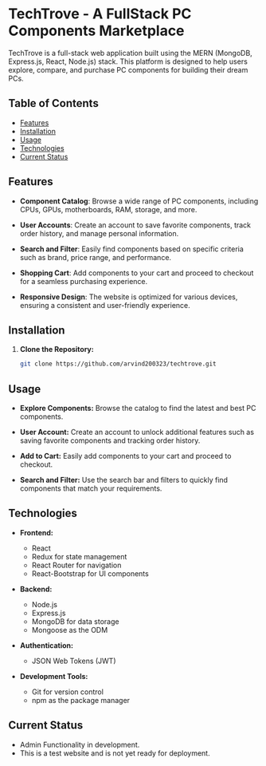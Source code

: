 # TechTrove - A FullStack PC Components Marketplace

TechTrove is a full-stack web application built using the MERN (MongoDB, Express.js, React, Node.js) stack. This platform is designed to help users explore, compare, and purchase PC components for building their dream PCs.

## Table of Contents

- [Features](#features)
- [Installation](#installation)
- [Usage](#usage)
- [Technologies](#technologies)
- [Current Status](#currentstatus)

## Features

- **Component Catalog**: Browse a wide range of PC components, including CPUs, GPUs, motherboards, RAM, storage, and more.

- **User Accounts**: Create an account to save favorite components, track order history, and manage personal information.

- **Search and Filter**: Easily find components based on specific criteria such as brand, price range, and performance.

- **Shopping Cart**: Add components to your cart and proceed to checkout for a seamless purchasing experience.

- **Responsive Design**: The website is optimized for various devices, ensuring a consistent and user-friendly experience.

## Installation

1. **Clone the Repository:**
   ```bash
   git clone https://github.com/arvind200323/techtrove.git

## Usage

- **Explore Components:**
  Browse the catalog to find the latest and best PC components.

- **User Account:**
  Create an account to unlock additional features such as saving favorite components and tracking order history.

- **Add to Cart:**
  Easily add components to your cart and proceed to checkout.

- **Search and Filter:**
  Use the search bar and filters to quickly find components that match your requirements.

## Technologies

- **Frontend:**
  - React
  - Redux for state management
  - React Router for navigation
  - React-Bootstrap for UI components

- **Backend:**
  - Node.js
  - Express.js
  - MongoDB for data storage
  - Mongoose as the ODM

- **Authentication:**
  - JSON Web Tokens (JWT)

- **Development Tools:**
  - Git for version control
  - npm as the package manager
 
## Current Status

   - Admin Functionality in development.
   - This is a test website and is not yet ready for deployment.




